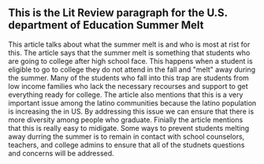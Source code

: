 ## **This is the Lit Review paragraph for the U.S. department of Education Summer Melt**

This article talks about what the summer melt is and who is most at rist for this. The article says that the summer melt is something that students who are going to college after high school face. This happens when a student is eligible to go to college they do not attend in the fall and "melt" away during the summer. Many of the students who fall into this trap are students from low income families who lack the necessary recourses and support to get everything ready for college. The article also mentions that this is a very important issue among the latino communities because the latino population is increasing the in US. By addressing this issue we can ensure that there is more diversity among people who graduate. Finially the article mentions that this is really easy to midigate. Some ways to prevent students melting away durring the summer is to remain in contact with school counselors, teachers, and college admins to ensure that all of the studnets questions and concerns will be addressed.
